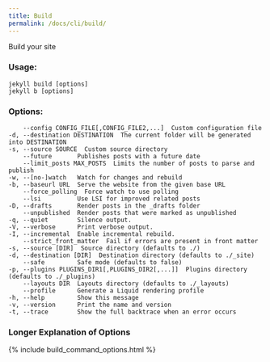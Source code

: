```yaml
---
title: Build
permalink: /docs/cli/build/
---
```


Build your site

### Usage:

    jekyll build [options]
    jekyll b [options]

### Options:
        --config CONFIG_FILE[,CONFIG_FILE2,...]  Custom configuration file
    -d, --destination DESTINATION  The current folder will be generated into DESTINATION
    -s, --source SOURCE  Custom source directory
        --future       Publishes posts with a future date
        --limit_posts MAX_POSTS  Limits the number of posts to parse and publish
    -w, --[no-]watch   Watch for changes and rebuild
    -b, --baseurl URL  Serve the website from the given base URL
        --force_polling  Force watch to use polling
        --lsi          Use LSI for improved related posts
    -D, --drafts       Render posts in the _drafts folder
        --unpublished  Render posts that were marked as unpublished
    -q, --quiet        Silence output.
    -V, --verbose      Print verbose output.
    -I, --incremental  Enable incremental rebuild.
        --strict_front_matter  Fail if errors are present in front matter
    -s, --source [DIR]  Source directory (defaults to ./)
    -d, --destination [DIR]  Destination directory (defaults to ./_site)
        --safe         Safe mode (defaults to false)
    -p, --plugins PLUGINS_DIR1[,PLUGINS_DIR2[,...]]  Plugins directory (defaults to ./_plugins)
        --layouts DIR  Layouts directory (defaults to ./_layouts)
        --profile      Generate a Liquid rendering profile
    -h, --help         Show this message
    -v, --version      Print the name and version
    -t, --trace        Show the full backtrace when an error occurs 

### Longer Explanation of Options

{% include build_command_options.html %}
